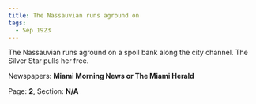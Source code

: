```yaml
---  
title: The Nassauvian runs aground on  
tags:  
  - Sep 1923  
---  
```

  
The Nassauvian runs aground on a spoil bank along the city channel. The Silver Star pulls her free.  
  
Newspapers: **Miami Morning News or The Miami Herald**  
  
Page: **2**, Section: **N/A** 
